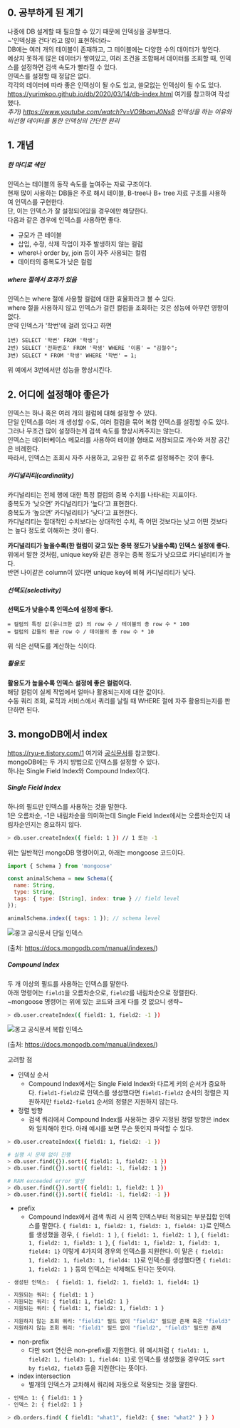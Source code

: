 ## 0. 공부하게 된 계기
나중에 DB 설계할 때 필요할 수 있기 때문에 인덱싱을 공부했다.  
~'인덱싱을 건다'라고 많이 표현하더라~  
DB에는 여러 개의 테이블이 존재하고, 그 테이블에는 다양한 수의 데이터가 쌓인다.  
예상치 못하게 많은 데이터가 쌓여있고, 여러 조건을 조합해서 데이터를 조회할 때, 인덱스를 설정하면 검색 속도가 빨라질 수 있다.  
인덱스를 설정할 때 정답은 없다.  
각각의 데이터에 따라 좋은 인덱싱이 될 수도 있고, 쓸모없는 인덱싱이 될 수도 있다.  
https://yurimkoo.github.io/db/2020/03/14/db-index.html 여기를 참고하여 작성했다.  
_추가) https://www.youtube.com/watch?v=VO9bqmJ0Ns8 인덱싱을 하는 이유와 비선형 데이터를 통한 인덱싱의 간단한 원리_
  
## 1. 개념
##### 한 마디로 색인
인덱스는 테이블의 동작 속도를 높여주는 자료 구조이다.  
현재 많이 사용하는 DB들은 주로 해시 테이블, B-tree나 B+ tree 자료 구조를 사용하여 인덱스를 구현한다.  
단, 이는 인덱스가 잘 설정되어있을 경우에만 해당한다.  
다음과 같은 경우에 인덱스를 사용하면 좋다.  

* 규모가 큰 테이블
* 삽입, 수정, 삭제 작업이 자주 발생하지 않는 컬럼
* where나 order by, join 등이 자주 사용되는 컬럼
* 데이터의 중복도가 낮은 컬럼

##### where 절에서 효과가 있음
인덱스는 where 절에 사용할 컬럼에 대한 효율화라고 볼 수 있다.  
where 절을 사용하지 않고 인덱스가 걸린 컬럼을 조회하는 것은 성능에 아무런 영향이 없다.  
만약 인덱스가 '학번'에 걸려 있다고 하면

```
1번) SELECT '학번' FROM '학생';
2번) SELECT '전화번호' FROM '학생' WHERE '이름' = "김철수";
3번) SELECT * FROM '학생' WHERE '학번' = 1;
```

위 예에서 3번에서만 성능을 향상시킨다.


## 2. 어디에 설정해야 좋은가
인덱스는 하나 혹은 여러 개의 컬럼에 대해 설정할 수 있다.  
단일 인덱스를 여러 개 생성할 수도, 여러 컬럼을 묶어 복합 인덱스를 설정할 수도 있다.  
그러나 무조건 많이 설정하는게 검색 속도를 향상시켜주지는 않는다.  
인덱스는 데이터베이스 메모리를 사용하여 테이블 형태로 저장되므로 개수와 저장 공간은 비례한다.  
따라서, 인덱스는 조회시 자주 사용하고, 고유한 값 위주로 설정해주는 것이 좋다.

##### 카디널리티(cardinality)
카디널리티는 전체 행에 대한 특정 컬럼의 중복 수치를 나타내는 지표이다.  
중복도가 ‘낮으면’ 카디널리티가 ‘높다’고 표현한다.  
중복도가 ‘높으면’ 카디널리티가 ‘낮다’고 표현한다.  
카디널리티는 절대적인 수치보다는 상대적인 수치, 즉 어떤 것보다는 낮고 어떤 것보다는 높다 정도로 이해하는 것이 좋다.  
  
__카디널리티가 높을수록(한 컬럼이 갖고 있는 중복 정도가 낮을수록) 인덱스 설정에 좋다.__  
위에서 말한 것처럼, unique key와 같은 경우는 중복 정도가 낮으므로 카디널리티가 높다.  
반면 나이같은 column이 있다면 unique key에 비해 카디널리티가 낮다.

##### 선택도(selectivity)
__선택도가 낮을수록 인덱스에 설정에 좋다.__  

```plain text
= 컬럼의 특정 값(유니크한 값) 의 row 수 / 테이블의 총 row 수 * 100
= 컬럼의 값들의 평균 row 수 / 테이블의 총 row 수 * 10
```

위 식은 선택도를 계산하는 식이다.

##### 활용도
__활용도가 높을수록 인덱스 설정에 좋은 컬럼이다.__  
해당 컬럼이 실제 작업에서 얼마나 활용되는지에 대한 값이다.  
수동 쿼리 조회, 로직과 서비스에서 쿼리를 날릴 때 WHERE 절에 자주 활용되는지를 판단하면 된다.  


## 3. mongoDB에서 index
https://ryu-e.tistory.com/1 여기와 [공식문서](https://www.mongodb.com/docs/manual/tutorial/getting-started/)를 참고했다.  
mongoDB에는 두 가지 방법으로 인덱스를 설정할 수 있다.  
하나는 Single Field Index와 Compound Index이다.  

##### Single Field Index
하나의 필드만 인덱스를 사용하는 것을 말한다.  
1은 오름차순, -1은 내림차순을 의미하는데 Single Field Index에서는 오름차순인지 내림차순인지는 중요하지 않다.  

```sh
> db.user.createIndex({ field: 1 }) // 1 또는 -1
```

위는 일반적인 mongoDB 명령어이고, 아래는 mongoose 코드이다.

```javascript
import { Schema } from 'mongoose'

const animalSchema = new Schema({
  name: String,
  type: String,
  tags: { type: [String], index: true } // field level
});

animalSchema.index({ tags: 1 }); // schema level
```

![몽고 공식문서 단일 인덱스](https://user-images.githubusercontent.com/63287638/173453518-bc795649-c42b-4cd7-a03a-24a708ac24b7.png)  
  
(출처: https://docs.mongodb.com/manual/indexes/)

##### Compound Index
두 개 이상의 필드를 사용하는 인덱스를 말한다.  
아래 명령어는 `field1`을 오름차순으로, `field2`를 내림차순으로 정렬한다.  
~mongoose 명령어는 위에 있는 코드와 크게 다를 것 없으니 생략~  

```sh
> db.user.createIndex({ field1: 1, field2: -1 })
```

![몽고 공식문서 복합 인덱스](https://user-images.githubusercontent.com/63287638/173456140-f3fda7b6-d98e-4e81-ac7b-c7538575f432.png)
  
(출처: https://docs.mongodb.com/manual/indexes/)

  
고려할 점
* 인덱싱 순서
  * Compound Index에서는 Single Field Index와 다르게 키의 순서가 중요하다. `field1-field2`로 인덱스를 생성했다면 `field1-field2` 순서의 정렬은 지원하지만 `field2-field1` 순서의 정렬은 지원하지 않는다.
* 정렬 방향
  * 검색 쿼리에서 Compound Index를 사용하는 경우 지정된 정렬 방향은 index와 일치해야 한다. 아래 예시를 보면 무슨 뜻인지 파악할 수 있다.
```sh
> db.user.createIndex({ field1: 1, field2: -1 })

# 실행 시 문제 없이 진행 
> db.user.find({}).sort({ field1: 1, field2: -1 })
> db.user.find({}).sort({ field1: -1, field2: 1 })

# RAM exceeded error 발생
> db.user.find({}).sort({ field1: 1, field2: 1 })
> db.user.find({}).sort({ field1: -1, field2: -1 })
```

* prefix
  * Compound Index에서 검색 쿼리 시 왼쪽 인덱스부터 적용되는 부분집합 인덱스를 말한다. `{ field1: 1, field2: 1, field3: 1, field4: 1}`로 인덱스를 생성했을 경우, `{ field1: 1 }`, `{ field1: 1, field2: 1 }`, `{ field1: 1, field2: 1, field3: 1 }`, `{ field1: 1, field2: 1, field3: 1, field4: 1}` 이렇게 4가지의 경우의 인덱스를 지원한다. 이 말은 `{ field1: 1, field2: 1, field3: 1, field4: 1}`로 인덱스를 생성했다면 `{ field1: 1, field2: 1 }` 등의 인덱스는 삭제해도 된다는 뜻이다.  

```sh
- 생성된 인덱스:  { field1: 1, field2: 1, field3: 1, field4: 1}

- 지원되는 쿼리: { field1: 1 }
- 지원되는 쿼리: { field1: 1, field2: 1 }
- 지원되는 쿼리: { field1: 1, field2: 1, field3: 1 }

- 지원하지 않는 조회 쿼리: "field1" 필드 없이 "field2" 필드만 존재 혹은 "field3" 필드만 존재 
- 지원하지 않는 조회 쿼리: "field1" 필드 없이 "field2", "field3" 필드만 존재 
```

* non-prefix
  * 다만 sort 연산은 non-prefix를 지원한다. 위 예시처럼 `{ field1: 1, field2: 1, field3: 1, field4: 1}`로 인덱스를 생성했을 경우여도 `sort by field2, field3` 등을 지원한다는 뜻이다.
* index intersection
  * 별개의 인덱스가 교차해서 쿼리에 자동으로 적용되는 것을 말한다.

```sh
- 인덱스 1: { field1: 1 }
- 인덱스 2: { field2: 1 }

> db.orders.find( { field1: "what1", field2: { $ne: "what2" } } )
```

